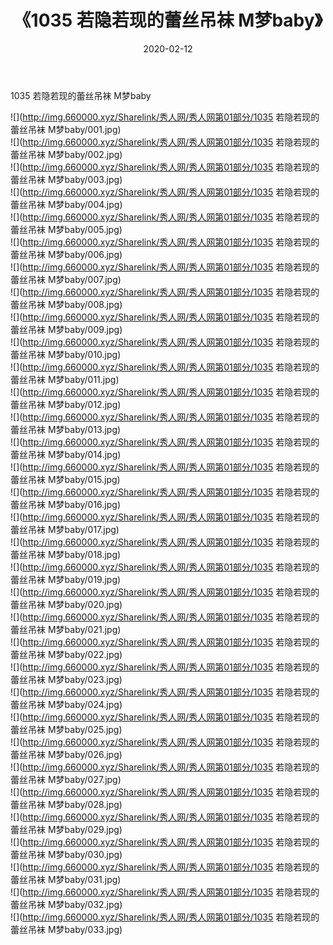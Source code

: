 ﻿---
layout: post
title:  《1035 若隐若现的蕾丝吊袜 M梦baby》
date:   2020-02-12
img: http://img.660000.xyz/Sharelink/秀人网/秀人网第01部分/1035 若隐若现的蕾丝吊袜 M梦baby/000.jpg
categories: [美女, 清纯, 唯美]
---

1035 若隐若现的蕾丝吊袜 M梦baby

  ![](http://img.660000.xyz/Sharelink/秀人网/秀人网第01部分/1035 若隐若现的蕾丝吊袜 M梦baby/001.jpg) <br> ![](http://img.660000.xyz/Sharelink/秀人网/秀人网第01部分/1035 若隐若现的蕾丝吊袜 M梦baby/002.jpg) <br> ![](http://img.660000.xyz/Sharelink/秀人网/秀人网第01部分/1035 若隐若现的蕾丝吊袜 M梦baby/003.jpg) <br> ![](http://img.660000.xyz/Sharelink/秀人网/秀人网第01部分/1035 若隐若现的蕾丝吊袜 M梦baby/004.jpg) <br> ![](http://img.660000.xyz/Sharelink/秀人网/秀人网第01部分/1035 若隐若现的蕾丝吊袜 M梦baby/005.jpg) <br> ![](http://img.660000.xyz/Sharelink/秀人网/秀人网第01部分/1035 若隐若现的蕾丝吊袜 M梦baby/006.jpg) <br> ![](http://img.660000.xyz/Sharelink/秀人网/秀人网第01部分/1035 若隐若现的蕾丝吊袜 M梦baby/007.jpg) <br> ![](http://img.660000.xyz/Sharelink/秀人网/秀人网第01部分/1035 若隐若现的蕾丝吊袜 M梦baby/008.jpg) <br> ![](http://img.660000.xyz/Sharelink/秀人网/秀人网第01部分/1035 若隐若现的蕾丝吊袜 M梦baby/009.jpg) <br> ![](http://img.660000.xyz/Sharelink/秀人网/秀人网第01部分/1035 若隐若现的蕾丝吊袜 M梦baby/010.jpg) <br> ![](http://img.660000.xyz/Sharelink/秀人网/秀人网第01部分/1035 若隐若现的蕾丝吊袜 M梦baby/011.jpg) <br> ![](http://img.660000.xyz/Sharelink/秀人网/秀人网第01部分/1035 若隐若现的蕾丝吊袜 M梦baby/012.jpg) <br> ![](http://img.660000.xyz/Sharelink/秀人网/秀人网第01部分/1035 若隐若现的蕾丝吊袜 M梦baby/013.jpg) <br> ![](http://img.660000.xyz/Sharelink/秀人网/秀人网第01部分/1035 若隐若现的蕾丝吊袜 M梦baby/014.jpg) <br> ![](http://img.660000.xyz/Sharelink/秀人网/秀人网第01部分/1035 若隐若现的蕾丝吊袜 M梦baby/015.jpg) <br> ![](http://img.660000.xyz/Sharelink/秀人网/秀人网第01部分/1035 若隐若现的蕾丝吊袜 M梦baby/016.jpg) <br> ![](http://img.660000.xyz/Sharelink/秀人网/秀人网第01部分/1035 若隐若现的蕾丝吊袜 M梦baby/017.jpg) <br> ![](http://img.660000.xyz/Sharelink/秀人网/秀人网第01部分/1035 若隐若现的蕾丝吊袜 M梦baby/018.jpg) <br> ![](http://img.660000.xyz/Sharelink/秀人网/秀人网第01部分/1035 若隐若现的蕾丝吊袜 M梦baby/019.jpg) <br> ![](http://img.660000.xyz/Sharelink/秀人网/秀人网第01部分/1035 若隐若现的蕾丝吊袜 M梦baby/020.jpg) <br> ![](http://img.660000.xyz/Sharelink/秀人网/秀人网第01部分/1035 若隐若现的蕾丝吊袜 M梦baby/021.jpg) <br> ![](http://img.660000.xyz/Sharelink/秀人网/秀人网第01部分/1035 若隐若现的蕾丝吊袜 M梦baby/022.jpg) <br> ![](http://img.660000.xyz/Sharelink/秀人网/秀人网第01部分/1035 若隐若现的蕾丝吊袜 M梦baby/023.jpg) <br> ![](http://img.660000.xyz/Sharelink/秀人网/秀人网第01部分/1035 若隐若现的蕾丝吊袜 M梦baby/024.jpg) <br> ![](http://img.660000.xyz/Sharelink/秀人网/秀人网第01部分/1035 若隐若现的蕾丝吊袜 M梦baby/025.jpg) <br> ![](http://img.660000.xyz/Sharelink/秀人网/秀人网第01部分/1035 若隐若现的蕾丝吊袜 M梦baby/026.jpg) <br> ![](http://img.660000.xyz/Sharelink/秀人网/秀人网第01部分/1035 若隐若现的蕾丝吊袜 M梦baby/027.jpg) <br> ![](http://img.660000.xyz/Sharelink/秀人网/秀人网第01部分/1035 若隐若现的蕾丝吊袜 M梦baby/028.jpg) <br> ![](http://img.660000.xyz/Sharelink/秀人网/秀人网第01部分/1035 若隐若现的蕾丝吊袜 M梦baby/029.jpg) <br> ![](http://img.660000.xyz/Sharelink/秀人网/秀人网第01部分/1035 若隐若现的蕾丝吊袜 M梦baby/030.jpg) <br> ![](http://img.660000.xyz/Sharelink/秀人网/秀人网第01部分/1035 若隐若现的蕾丝吊袜 M梦baby/031.jpg) <br> ![](http://img.660000.xyz/Sharelink/秀人网/秀人网第01部分/1035 若隐若现的蕾丝吊袜 M梦baby/032.jpg) <br> ![](http://img.660000.xyz/Sharelink/秀人网/秀人网第01部分/1035 若隐若现的蕾丝吊袜 M梦baby/033.jpg) <br>